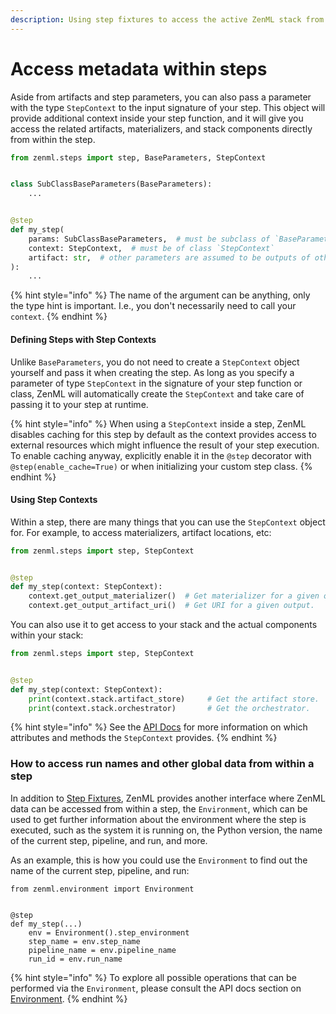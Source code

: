 ```yaml
---
description: Using step fixtures to access the active ZenML stack from within a step.
---
```


# Access metadata within steps

Aside from artifacts and step parameters, you can also pass a parameter with the type `StepContext` to the input signature of your step. This object will provide additional context inside your step function, and it will give you access the related artifacts, materializers, and stack components directly from within the step.

```python
from zenml.steps import step, BaseParameters, StepContext


class SubClassBaseParameters(BaseParameters):
    ...


@step
def my_step(
    params: SubClassBaseParameters,  # must be subclass of `BaseParameters`
    context: StepContext,  # must be of class `StepContext`
    artifact: str,  # other parameters are assumed to be outputs of other steps
):
    ...
```

{% hint style="info" %}
The name of the argument can be anything, only the type hint is important. I.e., you don't necessarily need to call your `context`.
{% endhint %}

#### Defining Steps with Step Contexts

Unlike `BaseParameters`, you do not need to create a `StepContext` object yourself and pass it when creating the step. As long as you specify a parameter of type `StepContext` in the signature of your step function or class, ZenML will automatically create the `StepContext` and take care of passing it to your step at runtime.

{% hint style="info" %}
When using a `StepContext` inside a step, ZenML disables caching for this step by default as the context provides access to external resources which might influence the result of your step execution. To enable caching anyway, explicitly enable it in the `@step` decorator with `@step(enable_cache=True)` or when initializing your custom step class.
{% endhint %}

#### Using Step Contexts

Within a step, there are many things that you can use the `StepContext` object for. For example, to access materializers, artifact locations, etc:

```python
from zenml.steps import step, StepContext


@step
def my_step(context: StepContext):
    context.get_output_materializer()  # Get materializer for a given output.
    context.get_output_artifact_uri()  # Get URI for a given output.
```

You can also use it to get access to your stack and the actual components within your stack:

```python
from zenml.steps import step, StepContext


@step
def my_step(context: StepContext):
    print(context.stack.artifact_store)     # Get the artifact store.
    print(context.stack.orchestrator)       # Get the orchestrator.
```

{% hint style="info" %}
See the [API Docs](https://apidocs.zenml.io/latest/core\_code\_docs/core-steps/) for more information on which attributes and methods the `StepContext` provides.
{% endhint %}

### How to access run names and other global data from within a step

In addition to [Step Fixtures](access-metadata-within-steps.md#using-step-contexts), ZenML provides another interface where ZenML data can be accessed from within a step, the `Environment`, which can be used to get further information about the environment where the step is executed, such as the system it is running on, the Python version, the name of the current step, pipeline, and run, and more.

As an example, this is how you could use the `Environment` to find out the name of the current step, pipeline, and run:

```
from zenml.environment import Environment


@step
def my_step(...)
    env = Environment().step_environment
    step_name = env.step_name
    pipeline_name = env.pipeline_name
    run_id = env.run_name
```

{% hint style="info" %}
To explore all possible operations that can be performed via the `Environment`, please consult the API docs section on [Environment](https://apidocs.zenml.io/latest/core\_code\_docs/core-environment/#zenml.environment.Environment).
{% endhint %}
